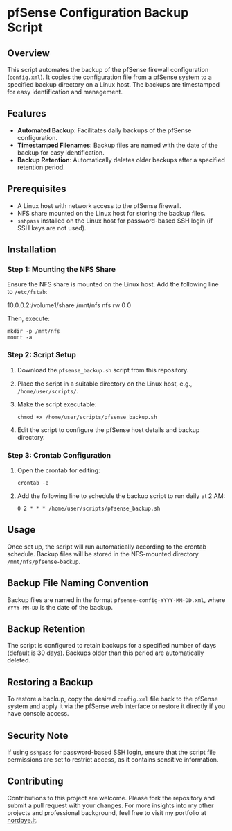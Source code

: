 pfSense Configuration Backup Script
===================================

Overview
--------

This script automates the backup of the pfSense firewall configuration (`config.xml`). It copies the configuration file from a pfSense system to a specified backup directory on a Linux host. The backups are timestamped for easy identification and management.

Features
--------

*   **Automated Backup**: Facilitates daily backups of the pfSense configuration.
*   **Timestamped Filenames**: Backup files are named with the date of the backup for easy identification.
*   **Backup Retention**: Automatically deletes older backups after a specified retention period.

Prerequisites
-------------

*   A Linux host with network access to the pfSense firewall.
*   NFS share mounted on the Linux host for storing the backup files.
*   `sshpass` installed on the Linux host for password-based SSH login (if SSH keys are not used).

Installation
------------

### Step 1: Mounting the NFS Share

Ensure the NFS share is mounted on the Linux host. Add the following line to `/etc/fstab`:

10.0.0.2:/volume1/share /mnt/nfs nfs rw 0 0

Then, execute:

    mkdir -p /mnt/nfs
    mount -a

### Step 2: Script Setup

1.  Download the `pfsense_backup.sh` script from this repository.
2.  Place the script in a suitable directory on the Linux host, e.g., `/home/user/scripts/`.
3.  Make the script executable:
    
        chmod +x /home/user/scripts/pfsense_backup.sh
    
4.  Edit the script to configure the pfSense host details and backup directory.

### Step 3: Crontab Configuration

1.  Open the crontab for editing:
    
        crontab -e
    
2.  Add the following line to schedule the backup script to run daily at 2 AM:
    
        0 2 * * * /home/user/scripts/pfsense_backup.sh
    

Usage
-----

Once set up, the script will run automatically according to the crontab schedule. Backup files will be stored in the NFS-mounted directory `/mnt/nfs/pfsense-backup`.

Backup File Naming Convention
-----------------------------

Backup files are named in the format `pfsense-config-YYYY-MM-DD.xml`, where `YYYY-MM-DD` is the date of the backup.

Backup Retention
----------------

The script is configured to retain backups for a specified number of days (default is 30 days). Backups older than this period are automatically deleted.

Restoring a Backup
------------------

To restore a backup, copy the desired `config.xml` file back to the pfSense system and apply it via the pfSense web interface or restore it directly if you have console access.

Security Note
-------------

If using `sshpass` for password-based SSH login, ensure that the script file permissions are set to restrict access, as it contains sensitive information.

Contributing
------------

Contributions to this project are welcome. Please fork the repository and submit a pull request with your changes. For more insights into my other projects and professional background, feel free to visit my portfolio at [nordbye.it](https://nordbye.it/).

